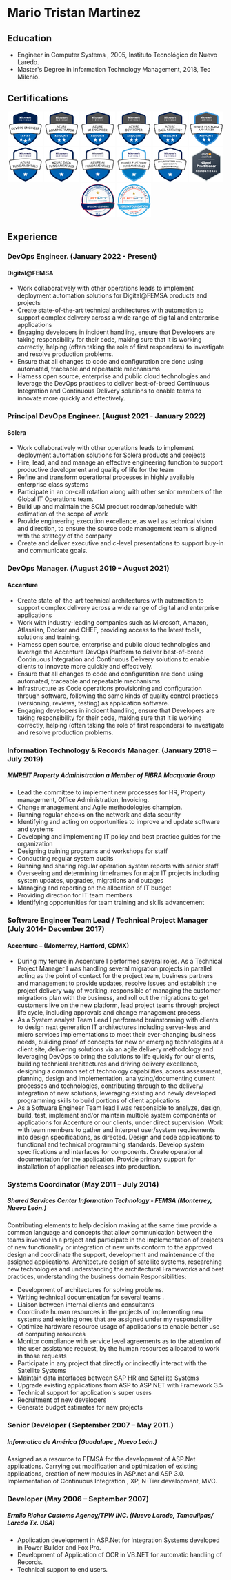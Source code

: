 # Mario Tristan Martinez #

## Education ##
* Engineer in Computer Systems , 2005, Instituto Tecnológico de Nuevo Laredo.
* Master's Degree in Information Technology Management, 2018, Tec Milenio.

## Certifications ##

<p align='center'>
<a href="https://www.credly.com/badges/0438d817-6697-44c1-8572-82d7c0e25ae4/public_url" target="_blank"><img  height="80" src="https://raw.githubusercontent.com/mariotristan/mariotristan/main/images/CERT-Expert-DevOps-Engineer-600x600.png"></a>  
	<a href="https://www.credly.com/badges/a84a9db9-1153-479d-acd9-5a11ae32f11c/public_url" target="_blank"><img  height="80" src="https://raw.githubusercontent.com/mariotristan/mariotristan/main/images/azure-administrator-associate-600x600.png"></a>  
	   <a href="https://www.credly.com/badges/60ad9c14-1f91-4c4a-ad4e-acc21d2d017e/public_url" target="_blank"><img  height="80" src="https://raw.githubusercontent.com/mariotristan/mariotristan/main/images/azure-ai-engineer-600x600-removebg-preview.png"></a>
  <a href="https://www.credly.com/badges/e0fdd88b-e52c-4ad0-933b-da611956f048/public_url"><img  height="80" src="https://raw.githubusercontent.com/mariotristan/mariotristan/main/images/azure-developer-associate-600x600.png"></a>  
<a href="https://www.credly.com/badges/e55a31b3-562d-487c-8cac-43ee8e7a3283/public_url">
	    <a href="https://www.credly.com/badges/707c7204-671b-4777-9baf-7f208f70fa69/public_url" target="_blank"><img  height="80" src="https://raw.githubusercontent.com/mariotristan/mariotristan/main/images/microsoft-certified-azure-data-scientist-associate.png"></a> 
	      <a href="https://www.credly.com/badges/585d65db-b196-4aa2-a678-541b00d89ce0/public_url" target="_blank"><img  height="80" src="https://raw.githubusercontent.com/mariotristan/mariotristan/main/images/microsoft-certified-power-platform-app-maker-associate.png"></a> 
	<img  height="80" src="https://raw.githubusercontent.com/mariotristan/mariotristan/main/images/azure-fundamentals-600x600.png"></a>
<a href="https://www.credly.com/badges/e55a31b3-562d-487c-8cac-43ee8e7a3283/public_url"><img  height="80" src="https://raw.githubusercontent.com/mariotristan/mariotristan/main/images/azure-data-fundamentals-600x600.png"></a>
	<a href="https://www.credly.com/badges/9d3a9f5d-6806-48b3-9a4f-bb9415fb9092/public_url"><img height="80"
						src="https://raw.githubusercontent.com/mariotristan/mariotristan/main/images/microsoft-certified-azure-ai-fundamentals.png"></a>
	<a href="https://www.credly.com/badges/76bf1ecb-e506-42b1-a144-6dcb1bfba39a/public_url"><img  height="80" src="https://raw.githubusercontent.com/mariotristan/mariotristan/main/images/microsoft-certified-power-platform-fundamentals.png"></a>
<a href="https://www.credly.com/badges/611af53c-009f-4249-9ca4-26d8cab18010/public_url">
	<a href="https://www.credly.com/badges/5c6951b2-88ff-4ead-a35b-b3d5a1b592b0/public_url"><img  height="80" src="https://raw.githubusercontent.com/mariotristan/mariotristan/main/images/microsoft-certified-security-compliance-and-identity-fundamentals.png"></a>
<img  height="80" src="https://raw.githubusercontent.com/mariotristan/mariotristan/main/images/practitioner.png"></a>
<a href="https://www.credly.com/badges/1fe5dcbc-d445-44e9-93be-fc4e9e8d865f/public_url">
<img  height="80" src="https://raw.githubusercontent.com/mariotristan/mariotristan/main/images/CertiProf-Badge-LLL.png"></a>
<a href="https://www.credly.com/badges/9a3e130e-4b73-4872-a2da-ee7034f0a013/public_url">
<img  height="80" src="https://raw.githubusercontent.com/mariotristan/mariotristan/main/images/CertiProf-Badge-SFPC.png">
  </a>
</p>




## Experience ##

### DevOps Engineer. (January 2022 - Present) ###
#### Digital@FEMSA ####

* Work collaboratively with other operations leads to implement deployment automation solutions for Digital@FEMSA products and projects
* Create state-of-the-art technical architectures with automation to support complex delivery across a wide range of digital and enterprise applications
* Engaging developers in incident handling, ensure that Developers are taking responsibility for their code, making sure that it is working correctly, helping (often taking the role of first responders) to investigate and resolve production problems.
* Ensure that all changes to code and configuration are done using automated, traceable and repeatable mechanisms
* Harness open source, enterprise and public cloud technologies and leverage the DevOps practices to deliver best-of-breed Continuous Integration and Continuous Delivery solutions to enable teams to innovate more quickly and effectively.

### Principal DevOps Engineer. (August 2021 - January 2022) ###
#### Solera ####

* Work collaboratively with other operations leads to implement deployment automation solutions for Solera products and projects
* Hire, lead, and and manage an effective engineering function to support productive development and quality of life for the team
* Refine and transform operational processes in highly available enterprise class systems
* Participate in an on-call rotation along with other senior members of the Global IT Operations team.
* Build up and maintain the SCM product roadmap/schedule with estimation of the scope of work
* Provide engineering execution excellence, as well as technical vision and direction, to ensure the source code management team is aligned with the strategy of the company
* Create and deliver executive and c-level presentations to support buy-in and communicate goals.

### DevOps Manager. (August 2019 – August 2021) ###
#### Accenture ####
* Create state-of-the-art technical architectures with automation to support complex delivery across a wide range of digital and enterprise applications
* Work with industry-leading companies such as Microsoft, Amazon, Atlassian, Docker and CHEF, providing access to the latest tools, solutions and training.
* Harness open source, enterprise and public cloud technologies and leverage the Accenture DevOps Platform to deliver best-of-breed Continuous Integration and Continuous Delivery solutions to enable clients to innovate more quickly and effectively.
* Ensure that all changes to code and configuration are done using automated, traceable and repeatable mechanisms
* Infrastructure as Code operations provisioning and configuration through software, following the same kinds of quality control practices (versioning, reviews, testing) as application software.
* Engaging developers in incident handling, ensure that Developers are taking responsibility for their code, making sure that it is working correctly, helping (often taking the role of first responders) to investigate and resolve production problems.

### Information Technology & Records Manager. (January 2018 – July 2019) #### 
##### MMREIT Property Administration a Member of FIBRA Macquarie Group #####
* Lead the committee to implement new processes for HR, Property management, Office Administration, Invoicing. 
* Change management and Agile methodologies champion.
* Running regular checks on the network and data security
* Identifying and acting on opportunities to improve and update software and systems
* Developing and implementing IT policy and best practice guides for the organization
* Designing training programs and workshops for staff
* Conducting regular system audits
* Running and sharing regular operation system reports with senior staff
* Overseeing and determining timeframes for major IT projects including system updates, upgrades, migrations and outages
* Managing and reporting on the allocation of IT budget
* Providing direction for IT team members
* Identifying opportunities for team training and skills advancement

### Software Engineer Team Lead / Technical Project Manager (July 2014- December 2017) ###

#### Accenture – (Monterrey, Hartford, CDMX) ####

* During my tenure in Accenture I performed several roles.
As a Technical Project Manager I was handling several migration projects in parallel acting as the point of contact for the project team, business partners and management to provide updates, resolve issues and establish the project delivery way of working, responsible of managing the customer migrations plan with the business, and roll out the migrations to get customers live on the new platform, lead project teams through project life cycle, including approvals and change management process.
* As a System analyst Team Lead I performed brainstorming with clients to design next generation IT architectures including server-less and micro services implementations to meet their ever-changing business needs, building proof of concepts for new or emerging technologies at a client site, delivering solutions via an agile delivery methodology and leveraging DevOps to bring the solutions to life quickly for our clients, building technical architectures and driving delivery excellence, designing a common set of technology capabilities, across assessment, planning, design and implementation, analyzing/documenting current processes and technologies, contributing through to the delivery/ integration of new solutions, leveraging existing and newly developed programming skills to build portions of client applications
* As a Software Engineer Team lead I was responsible to analyze, design, build, test, implement and/or maintain multiple system components or applications for Accenture or our clients, under direct supervision. Work with team members to gather and interpret user/system requirements into design specifications, as directed. Design and code applications to functional and technical programming standards. Develop system specifications and interfaces for components. Create operational documentation for the application. Provide primary support for installation of application releases into production.

### Systems Coordinator (May 2011 – July 2014) ###
##### Shared Services Center Information Technology - FEMSA (Monterrey, Nuevo León.) #####

Contributing elements to help decision making at the same time provide a common language and concepts that allow communication between the teams involved in a project and participate in the implementation of projects of new functionality or integration of new units conform to the approved design and coordinate the support, development and maintenance of the assigned applications. 
 Architecture design of satellite systems, researching new technologies and understanding the architectural Frameworks and best practices, understanding the business domain
Responsibilities:
* Development of architectures for solving problems.
* Writing technical documentation for several teams .
* Liaison between internal clients and consultants
*  Coordinate human resources in the projects of implementing new systems and existing ones that are assigned under my responsibility
*  Optimize hardware resource usage of applications to enable better use of computing resources
* Monitor compliance with service level agreements as to the attention of the user assistance request,  by the human resources allocated to work in those requests
*  Participate in any project that directly or indirectly interact with the Satellite Systems
* Maintain data interfaces between SAP HR and Satellite Systems
* Upgrade existing applications from ASP to ASP.NET with Framework 3.5
* Technical support for application's super users
* Recruitment of new developers
* Generate budget estimates for new projects

### Senior Developer  ( September 2007 – May 2011.) ###
##### Informatica de América (Guadalupe , Nuevo León.) #####
Assigned as a resource to FEMSA for the development of ASP.Net applications. 
Carrying out modification and optimization of existing applications,  creation of new modules in ASP.net  and ASP 3.0. Implementation of Continuous Integration , XP, N-Tier development, MVC.

### Developer (May 2006 – September 2007) ###
##### Ermilo Richer Customs Agency/TPW INC. (Nuevo Laredo, Tamaulipas/ Laredo Tx. USA) #####
* Application development in ASP.Net for Integration Systems developed in Power Builder and Fox Pro.
* Development of Application of OCR in VB.NET for automatic handling of Records. 
* Technical support to end users.                                                                                                               
